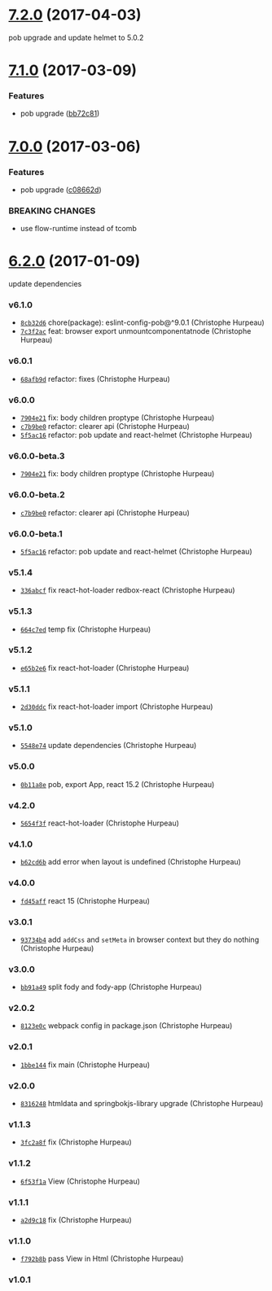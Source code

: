 <a name="7.2.0"></a>
# [7.2.0](https://github.com/turacojs/fody/compare/v7.1.0...v7.2.0) (2017-04-03)

pob upgrade and update helmet to 5.0.2


<a name="7.1.0"></a>
# [7.1.0](https://github.com/turacojs/fody/compare/v7.0.0...v7.1.0) (2017-03-09)


### Features

* pob upgrade ([bb72c81](https://github.com/turacojs/fody/commit/bb72c81))


<a name="7.0.0"></a>
# [7.0.0](https://github.com/turacojs/fody/compare/v6.2.0...v7.0.0) (2017-03-06)


### Features

* pob upgrade ([c08662d](https://github.com/turacojs/fody/commit/c08662d))


### BREAKING CHANGES

* use flow-runtime instead of tcomb


<a name="6.2.0"></a>
# [6.2.0](https://github.com/turacojs/fody/compare/v6.1.0...v6.2.0) (2017-01-09)

update dependencies


### v6.1.0

- [`8cb32d6`](https://github.com/turacojs/fody/commit/8cb32d6c4835a247c0511314882b97732b9b75fc) chore(package): eslint-config-pob@^9.0.1 (Christophe Hurpeau)
- [`7c3f2ac`](https://github.com/turacojs/fody/commit/7c3f2ace1ac8bad79b83ba5df350a21865a54afc) feat: browser export unmountcomponentatnode (Christophe Hurpeau)

### v6.0.1

- [`68afb9d`](https://github.com/turacojs/fody/commit/68afb9de87c79a96df9873a4fd9deac4f8bd4820) refactor: fixes (Christophe Hurpeau)

### v6.0.0

- [`7904e21`](https://github.com/turacojs/fody/commit/7904e2144854e2de0d70c758d6b57b4dfd6c2db9) fix: body children proptype (Christophe Hurpeau)
- [`c7b9be0`](https://github.com/turacojs/fody/commit/c7b9be09aba5e5a83af4239f6c2f39dd617e247e) refactor: clearer api (Christophe Hurpeau)
- [`5f5ac16`](https://github.com/turacojs/fody/commit/5f5ac167d41fbefbaa21ca7e02530475a7f0e9f1) refactor: pob update and react-helmet (Christophe Hurpeau)

### v6.0.0-beta.3

- [`7904e21`](https://github.com/turacojs/fody/commit/7904e2144854e2de0d70c758d6b57b4dfd6c2db9) fix: body children proptype (Christophe Hurpeau)

### v6.0.0-beta.2

- [`c7b9be0`](https://github.com/turacojs/fody/commit/c7b9be09aba5e5a83af4239f6c2f39dd617e247e) refactor: clearer api (Christophe Hurpeau)

### v6.0.0-beta.1

- [`5f5ac16`](https://github.com/turacojs/fody/commit/5f5ac167d41fbefbaa21ca7e02530475a7f0e9f1) refactor: pob update and react-helmet (Christophe Hurpeau)

### v5.1.4

- [`336abcf`](https://github.com/turacojs/fody/commit/336abcf16a91c1b1aa4fd6d0f66e51680fd934d5) fix react-hot-loader redbox-react (Christophe Hurpeau)

### v5.1.3

- [`664c7ed`](https://github.com/turacojs/fody/commit/664c7ed53f83b7560a6b7f54b80679d4e0f24c87) temp fix (Christophe Hurpeau)

### v5.1.2

- [`e65b2e6`](https://github.com/turacojs/fody/commit/e65b2e6fd438c34c9bc51d74cc4a4cf8da6ea8f8) fix react-hot-loader (Christophe Hurpeau)

### v5.1.1

- [`2d30ddc`](https://github.com/turacojs/fody/commit/2d30ddca94fde8acd106b07bd515c1f24b507498) fix react-hot-loader import (Christophe Hurpeau)

### v5.1.0

- [`5548e74`](https://github.com/turacojs/fody/commit/5548e7471adce1b8c3b1379aa248e7ea2a043668) update dependencies (Christophe Hurpeau)

### v5.0.0

- [`0b11a8e`](https://github.com/turacojs/fody/commit/0b11a8e3fd2b8fe14c9ba751c90fdd8bfad54683) pob, export App, react 15.2 (Christophe Hurpeau)

### v4.2.0

- [`5654f3f`](https://github.com/turacojs/fody/commit/5654f3f3145d20164fe5bdcf4559af72c587bb06) react-hot-loader (Christophe Hurpeau)

### v4.1.0

- [`b62cd6b`](https://github.com/turacojs/fody/commit/b62cd6bf0a4e2c9b70bf866efd5a2fc2602e3cec) add error when layout is undefined (Christophe Hurpeau)

### v4.0.0

- [`fd45aff`](https://github.com/turacojs/fody/commit/fd45aff0475d683f56f90b06522c433810fd2524) react 15 (Christophe Hurpeau)

### v3.0.1

- [`93734b4`](https://github.com/turacojs/fody/commit/93734b429ecbe57b869ebe3da303e58cb784c56e) add `addCss` and `setMeta` in browser context but they do nothing (Christophe Hurpeau)

### v3.0.0

- [`bb91a49`](https://github.com/turacojs/fody/commit/bb91a49ee4bed3d0596cb68a2d8c75fc8fe4f6a2) split fody and fody-app (Christophe Hurpeau)

### v2.0.2

- [`8123e0c`](https://github.com/turacojs/fody/commit/8123e0cc983869bab39dfd0cfaae0de110067c66) webpack config in package.json (Christophe Hurpeau)

### v2.0.1

- [`1bbe144`](https://github.com/turacojs/fody/commit/1bbe14447cf164263577e0c0b8beb5dd33a56c2c) fix main (Christophe Hurpeau)


### v2.0.0

- [`8316248`](https://github.com/turacojs/fody/commit/8316248b9a73507e67cec86c1c26bf969a0431dc) htmldata and springbokjs-library upgrade (Christophe Hurpeau)

### v1.1.3

- [`3fc2a8f`](https://github.com/turacojs/fody/commit/3fc2a8f045947ae4a1fefb00a766c3c9b34cc950) fix (Christophe Hurpeau)

### v1.1.2

- [`6f53f1a`](https://github.com/turacojs/fody/commit/6f53f1a1d6a073fd271fbb17d674a57fe9b9daf3) View (Christophe Hurpeau)

### v1.1.1

- [`a2d9c18`](https://github.com/turacojs/fody/commit/a2d9c1864f529cdd9306654a00953a4c8b8ff173) fix (Christophe Hurpeau)

### v1.1.0

- [`f792b8b`](https://github.com/turacojs/fody/commit/f792b8b3a58d0ce3469a07def91e84218656583d) pass View in Html (Christophe Hurpeau)

### v1.0.1
